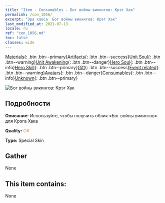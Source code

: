 ```yaml
---
title: "Item - Consumables - Бог войны викингов: Крэг Хак"
permalink: /con_1056/
excerpt: "Эра хаоса  Бог войны викингов: Крэг Хак"
last_modified_at: 2021-07-13
locale: ru
ref: "con_1056.md"
toc: false
classes: wide
---
```

 [Materials](/ItemsRU/){: .btn .btn--primary}[Artifacts](/ItemsRU/Artifacts/){: .btn .btn--success}[Unit Soul](/ItemsRU/UnitSoul/){: .btn .btn--warning}[Unit Awakening](/ItemsRU/UnitAwakening/){: .btn .btn--danger}[Hero Soul](/ItemsRU/HeroSoul/){: .btn .btn--info}[Hero Skill](/ItemsRU/HeroSkill/){: .btn .btn--primary}[Gift](/ItemsRU/Gift/){: .btn .btn--success}[Event related](/ItemsRU/Events/){: .btn .btn--warning}[Avatars](/ItemsRU/Avatars/){: .btn .btn--danger}[Consumables](/ItemsRU/Consumables/){: .btn .btn--info}[Unknown](/ItemsRU/Unknown/){: .btn .btn--primary}

 ![Бог войны викингов: Крэг Хак](/images/h/h_CragHack3.jpg)

## Подробности
 **Описание:** Используйте, чтобы получить облик «Бог войны викингов» для Крэга Хака

 **Quality:** <span style="color: #FF8C00">OK</span>

 **Type:** Special Skin

## Gather

  None

## This item contains:

  None


